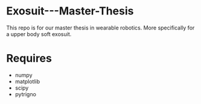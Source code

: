 # Exosuit---Master-Thesis
This repo is for our master thesis in wearable robotics. More specifically for a upper body soft exosuit.


# Requires
- numpy
- matplotlib
- scipy
- pytrigno